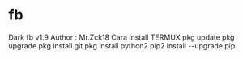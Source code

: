 # fb
Dark fb v1.9
Author : Mr.Zck18
Cara install
TERMUX
pkg update
pkg upgrade
pkg install git
pkg install python2
pip2 install --upgrade pip
